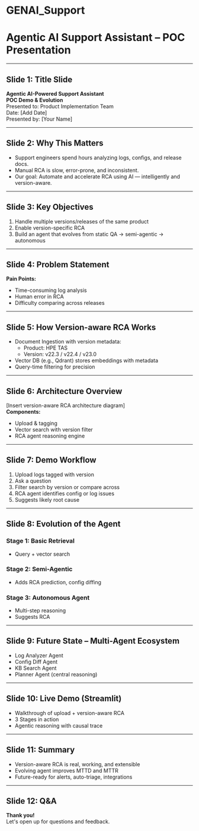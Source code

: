 # GENAI_Support
# Agentic AI Support Assistant – POC Presentation

---

## Slide 1: Title Slide

**Agentic AI-Powered Support Assistant**  
**POC Demo & Evolution**  
Presented to: Product Implementation Team  
Date: [Add Date]  
Presented by: [Your Name]

---

## Slide 2: Why This Matters

- Support engineers spend hours analyzing logs, configs, and release docs.
- Manual RCA is slow, error-prone, and inconsistent.
- Our goal: Automate and accelerate RCA using AI — intelligently and version-aware.

---

## Slide 3: Key Objectives

1. Handle multiple versions/releases of the same product
2. Enable version-specific RCA
3. Build an agent that evolves from static QA → semi-agentic → autonomous

---

## Slide 4: Problem Statement

**Pain Points:**
- Time-consuming log analysis
- Human error in RCA
- Difficulty comparing across releases

---

## Slide 5: How Version-aware RCA Works

- Document Ingestion with version metadata:
  - Product: HPE TAS
  - Version: v22.3 / v22.4 / v23.0
- Vector DB (e.g., Qdrant) stores embeddings with metadata
- Query-time filtering for precision

---

## Slide 6: Architecture Overview

[Insert version-aware RCA architecture diagram]  
**Components:**
- Upload & tagging
- Vector search with version filter
- RCA agent reasoning engine

---

## Slide 7: Demo Workflow

1. Upload logs tagged with version
2. Ask a question
3. Filter search by version or compare across
4. RCA agent identifies config or log issues
5. Suggests likely root cause

---

## Slide 8: Evolution of the Agent

### Stage 1: Basic Retrieval
- Query + vector search

### Stage 2: Semi-Agentic
- Adds RCA prediction, config diffing

### Stage 3: Autonomous Agent
- Multi-step reasoning
- Suggests RCA

---

## Slide 9: Future State – Multi-Agent Ecosystem

- Log Analyzer Agent
- Config Diff Agent
- KB Search Agent
- Planner Agent (central reasoning)

---

## Slide 10: Live Demo (Streamlit)

- Walkthrough of upload + version-aware RCA
- 3 Stages in action
- Agentic reasoning with causal trace

---

## Slide 11: Summary

- Version-aware RCA is real, working, and extensible
- Evolving agent improves MTTD and MTTR
- Future-ready for alerts, auto-triage, integrations

---

## Slide 12: Q&A

**Thank you!**  
Let's open up for questions and feedback.
